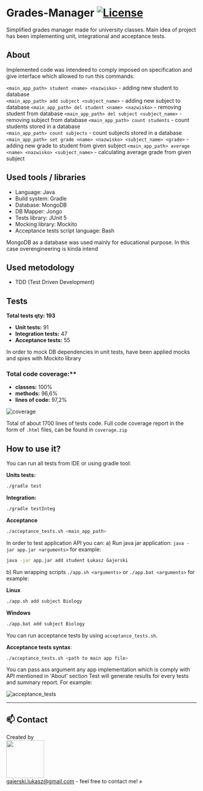 # Grades-Manager [![License](https://img.shields.io/badge/licence-MIT-blue)](https://choosealicense.com/licenses/mit/)

Simplified grades manager made for university classes. Main idea of project has been implementing unit, integrational and acceptance tests.

## About

Implemented code was intendeed to comply imposed on specification and give interface which allowed to run this commands:

`<main_app_path> student <name> <nazwisko>` - adding new student to database  
`<main_app_path> add subject <subject_name>` - adding new subject to database
`<main_app_path> del student <name> <nazwisko>` - removing student from database 
`<main_app_path> del subject <subject_name>` - removing subject from database 
`<main_app_path> count students` - count students stored in a database  
`<main_app_path> count subjects` - count subjects stored in a database
`<main_app_path> set grade <name> <nazwisko> <subject_name> <grade>` - adding new grade to student from given subject
`<main_app_path> average <name> <nazwisko> <subject_name>` - calculating average grade from given subject 

## Used tools / libraries

- Language: Java
- Build system: Gradle
- Database: MongoDB
- DB Mapper: Jongo
- Tests library: JUnit 5 
- Mocking library: Mockito
- Acceptance tests script language: Bash 

MongoDB as a database was used mainly for educational purpose. In this case overengineering is kinda intend

## Used metodology

- TDD (Test Driven Development)

## Tests

**Total tests qty: 193**

- **Unit tests:** 91
- **Integration tests:** 47
- **Acceptance tests:** 55

In order to mock DB dependencies in unit tests, have been applied mocks and spies with Mockito library


### Total code coverage:**
- **classes:** 100%
- **methods:** 96,6%
- **lines of code:** 97,2%

![coverage](/app/Grades-manager/readme_images/coverage.png)

Total of about 1700 lines of tests code. Full code coverage report in the form of `.html` files, can be found in `coverage.zip`

## How to use it?

You can run all tests from IDE or using gradle tool: 

**Units tests:** 
```bash
./gradle test
```
**Integration:** 
```bash
./gradle testInteg
```
**Acceptance**
```bash
./acceptance_tests.sh <main_app_path>
```

In order to test application API you can:
a) Run java jar application: `java -jar app.jar <arguments>` for example:

```bash
java -jar app.jar add student Łukasz Gajerski
```

b) Run wrapping scripts `./app.sh <arguments>` or `./app.bat <arguments>` for example:

**Linux**
```bash
./app.sh add subject Biology
```

**Windows**
```cmd
./app.bat add subject Biology
```

You can run acceptance tests by using `acceptance_tests.sh`. 

**Acceptance tests syntax**: 
```bash
./acceptance_tests.sh <path to main app file>
```
You can pass ass argument any app implementation which is comply with API mentioned in 'About' section
Test will generate results for every tests and summary report. For example:

![acceptance_tests](/app/Grades-manager/readme_images/acceptance_summary.png)

___
## 📫 Contact 
Created by <br/>
<a href="https://github.com/Ukasz09" target="_blank"><img src="https://avatars0.githubusercontent.com/u/44710226?s=460&v=4"  width="100px;"></a>
<br/> gajerski.lukasz@gmail.com - feel free to contact me! ✊

